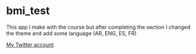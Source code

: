 # bmi_test

This app I  make with the course but after completing the section I changed the theme and add some language (AR, ENG, ES, FR) <br>

[My Twitter account](https://twitter.com/youssefPersonal)